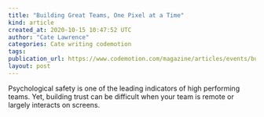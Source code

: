 ```yaml
---
title: "Building Great Teams, One Pixel at a Time"
kind: article
created_at: 2020-10-15 10:47:52 UTC
author: "Cate Lawrence"
categories: Cate writing codemotion
tags: 
publication_url: https://www.codemotion.com/magazine/articles/events/building-connectivity-remote-teams/
layout: post
---
```

Psychological safety is one of the leading indicators of high performing teams. Yet, building trust can be difficult when your team is remote or largely interacts on screens.

